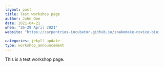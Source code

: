 ```yaml
---
layout: post
title: Test workshop page
author: John Doe
date: 2021-04-21
when: "26-29 April 2021"
website: "https://carpentries-incubator.github.io/snakemake-novice-bioinformatics/"

categories: jekyll update
type: workshop_announcement
---  
```


This is a test workshop page.
